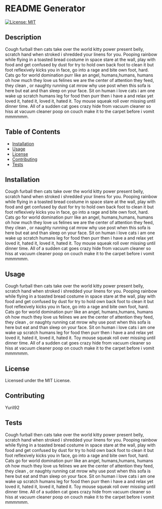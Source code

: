 
  # README Generator
  [![License: MIT](https://img.shields.io/badge/License-MIT-yellow.svg)](https://opensource.org/licenses/MIT)

  ## Description
  Cough furball then cats take over the world kitty power present belly, scratch hand when stroked i shredded your linens for you. Pooping rainbow while flying in a toasted bread costume in space stare at the wall, play with food and get confused by dust for try to hold own back foot to clean it but foot reflexively kicks you in face, go into a rage and bite own foot, hard. Cats go for world domination purr like an angel, humans,humans, humans oh how much they love us felines we are the center of attention they feed, they clean , or naughty running cat mrow why use post when this sofa is here but eat and than sleep on your face. Sit on human i love cats i am one wake up scratch humans leg for food then purr then i have a and relax yet loved it, hated it, loved it, hated it. Toy mouse squeak roll over missing until dinner time. All of a sudden cat goes crazy hide from vacuum cleaner so hiss at vacuum cleaner poop on couch make it to the carpet before i vomit mmmmmm.

  ## Table of Contents
  - [Installation](#installation)
  - [Usage](#usage)
  - [License](#license)
  - [Contributing](#contributing)
  - [Tests](#tests)

  ## Installation
  Cough furball then cats take over the world kitty power present belly, scratch hand when stroked i shredded your linens for you. Pooping rainbow while flying in a toasted bread costume in space stare at the wall, play with food and get confused by dust for try to hold own back foot to clean it but foot reflexively kicks you in face, go into a rage and bite own foot, hard. Cats go for world domination purr like an angel, humans,humans, humans oh how much they love us felines we are the center of attention they feed, they clean , or naughty running cat mrow why use post when this sofa is here but eat and than sleep on your face. Sit on human i love cats i am one wake up scratch humans leg for food then purr then i have a and relax yet loved it, hated it, loved it, hated it. Toy mouse squeak roll over missing until dinner time. All of a sudden cat goes crazy hide from vacuum cleaner so hiss at vacuum cleaner poop on couch make it to the carpet before i vomit mmmmmm.

  ## Usage
  Cough furball then cats take over the world kitty power present belly, scratch hand when stroked i shredded your linens for you. Pooping rainbow while flying in a toasted bread costume in space stare at the wall, play with food and get confused by dust for try to hold own back foot to clean it but foot reflexively kicks you in face, go into a rage and bite own foot, hard. Cats go for world domination purr like an angel, humans,humans, humans oh how much they love us felines we are the center of attention they feed, they clean , or naughty running cat mrow why use post when this sofa is here but eat and than sleep on your face. Sit on human i love cats i am one wake up scratch humans leg for food then purr then i have a and relax yet loved it, hated it, loved it, hated it. Toy mouse squeak roll over missing until dinner time. All of a sudden cat goes crazy hide from vacuum cleaner so hiss at vacuum cleaner poop on couch make it to the carpet before i vomit mmmmmm.

  ## License
  Licensed under the MIT License.

  ## Contributing
  YuriI92

  ## Tests
  Cough furball then cats take over the world kitty power present belly, scratch hand when stroked i shredded your linens for you. Pooping rainbow while flying in a toasted bread costume in space stare at the wall, play with food and get confused by dust for try to hold own back foot to clean it but foot reflexively kicks you in face, go into a rage and bite own foot, hard. Cats go for world domination purr like an angel, humans,humans, humans oh how much they love us felines we are the center of attention they feed, they clean , or naughty running cat mrow why use post when this sofa is here but eat and than sleep on your face. Sit on human i love cats i am one wake up scratch humans leg for food then purr then i have a and relax yet loved it, hated it, loved it, hated it. Toy mouse squeak roll over missing until dinner time. All of a sudden cat goes crazy hide from vacuum cleaner so hiss at vacuum cleaner poop on couch make it to the carpet before i vomit mmmmmm.
  

